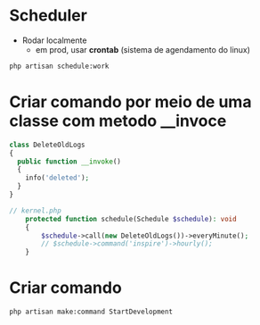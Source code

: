 # Scheduler
- Rodar localmente
  - em prod, usar **crontab** (sistema de agendamento do linux)
```sh
php artisan schedule:work
```

# Criar comando por meio de uma classe com metodo __invoce
```php
class DeleteOldLogs
{
  public function __invoke()
  {
    info('deleted');
  }
}

// kernel.php
    protected function schedule(Schedule $schedule): void
    {
        $schedule->call(new DeleteOldLogs())->everyMinute();
        // $schedule->command('inspire')->hourly();
    }
```

# Criar comando
```sh
php artisan make:command StartDevelopment
```
